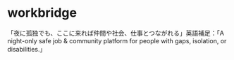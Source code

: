 # workbridge
「夜に孤独でも、ここに来れば仲間や社会、仕事とつながれる」英語補足：「A night-only safe job &amp; community platform for people with gaps, isolation, or disabilities.」
